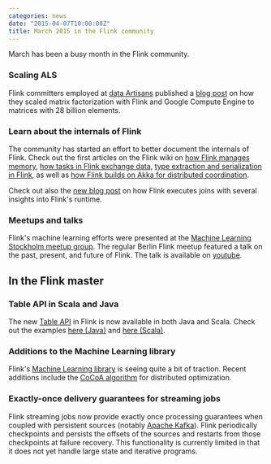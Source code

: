 ```yaml
---
categories: news
date: "2015-04-07T10:00:00Z"
title: March 2015 in the Flink community
---
```


March has been a busy month in the Flink community.

### Scaling ALS

Flink committers employed at [data Artisans](http://data-artisans.com) published a [blog post](http://data-artisans.com/how-to-factorize-a-700-gb-matrix-with-apache-flink/) on how they scaled matrix factorization with Flink and Google Compute Engine to matrices with 28 billion elements.

### Learn about the internals of Flink

The community has started an effort to better document the internals
of Flink. Check out the first articles on the Flink wiki on [how Flink
manages
memory](https://cwiki.apache.org/confluence/pages/viewpage.action?pageId=53741525),
[how tasks in Flink exchange
data](https://cwiki.apache.org/confluence/display/FLINK/Data+exchange+between+tasks),
[type extraction and serialization in
Flink](https://cwiki.apache.org/confluence/display/FLINK/Type+System%2C+Type+Extraction%2C+Serialization),
as well as [how Flink builds on Akka for distributed
coordination](https://cwiki.apache.org/confluence/display/FLINK/Akka+and+Actors).

Check out also the [new blog
post](http://flink.apache.org/news/2015/03/13/peeking-into-Apache-Flinks-Engine-Room.html)
on how Flink executes joins with several insights into Flink's runtime.

### Meetups and talks

Flink's machine learning efforts were presented at the [Machine
Learning Stockholm meetup
group](http://www.meetup.com/Machine-Learning-Stockholm/events/221144997/). The
regular Berlin Flink meetup featured a talk on the past, present, and
future of Flink. The talk is available on
[youtube](https://www.youtube.com/watch?v=fw2DBE6ZiEQ&feature=youtu.be).

## In the Flink master

### Table API in Scala and Java

The new [Table
API](https://github.com/apache/flink/tree/master/flink-libraries/flink-table)
in Flink is now available in both Java and Scala. Check out the
examples [here (Java)](https://github.com/apache/flink/blob/master/flink-libraries/flink-table/src/main/java/org/apache/flink/examples/java/JavaTableExample.java) and [here (Scala)](https://github.com/apache/flink/tree/master/flink-libraries/flink-table/src/main/scala/org/apache/flink/examples/scala).

### Additions to the Machine Learning library

Flink's [Machine Learning
library](https://github.com/apache/flink/tree/master/flink-libraries/flink-ml)
is seeing quite a bit of traction. Recent additions include the [CoCoA
algorithm](http://arxiv.org/abs/1409.1458) for distributed
optimization.

### Exactly-once delivery guarantees for streaming jobs

Flink streaming jobs now provide exactly once processing guarantees
when coupled with persistent sources (notably [Apache
Kafka](http://kafka.apache.org)). Flink periodically checkpoints and
persists the offsets of the sources and restarts from those
checkpoints at failure recovery. This functionality is currently
limited in that it does not yet handle large state and iterative
programs.

